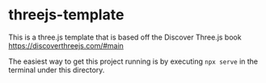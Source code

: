 # threejs-template
This is a three.js template that is based off the Discover Three.js book https://discoverthreejs.com/#main

The easiest way to get this project running is by executing `npx serve` in the terminal under this directory.
